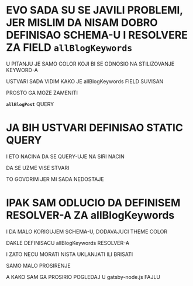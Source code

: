# EVO SADA SU SE JAVILI PROBLEMI, JER MISLIM DA NISAM DOBRO DEFINISAO SCHEMA-U I RESOLVERE ZA FIELD `allBlogKeywords`

U PITANJU JE SAMO COLOR KOJI BI SE ODNOSIO NA STILIZOVANJE KEYWORD-A

USTVARI SADA VIDIM KAKO JE allBlogKeywords FIELD SUVISAN

PROSTO GA MOZE ZAMENITI

**`allBlogPost`** QUERY

# JA BIH USTVARI DEFINISAO STATIC QUERY

I ETO NACINA DA SE QUERY-UJE NA SIRI NACIN

DA SE UZME VISE STVARI

TO GOVORIM JER MI SADA NEDOSTAJE

# IPAK SAM ODLUCIO DA DEFINISEM RESOLVER-A ZA allBlogKeywords

I DA MALO KORIGUJEM SCHEMA-U, DODAVAJUCI THEME COLOR

DAKLE DEFINISACU allBlogKeywords RESOLVER-A

I ZATO NECU MORATI NISTA UKLANJATI ILI BRISATI

SAMO MALO PROSIRENJE

A KAKO SAM GA PROSIRIO POGLEDAJ U gatsby-node.js FAJLU
